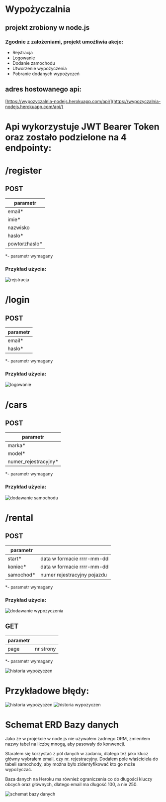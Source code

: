# Wypożyczalnia

## projekt zrobiony w node.js

### Zgodnie z założeniami, projekt umożliwia akcje:
- Rejstracja
- Logowanie
- Dodanie zamochodu
- Utworzenie wypożyczenia
- Pobranie dodanych wypożyczeń

## adres hostowanego api:
[https://wypozyczalnia-nodejs.herokuapp.com/api/](https://wypozyczalnia-nodejs.herokuapp.com/api/)


# Api wykorzystuje JWT Bearer Token oraz zostało podzielone na 4 endpointy:

# /register
## POST

| parametr     |
|--------------|
| email*       |
| imie*        |
| nazwisko     |
| haslo*       |
| powtorzhaslo* |

*-  parametr wymagany

### Przykład użycia:
![rejstracja](./screenshots/Rejestracja.PNG)

# /login
## POST

| parametr     |
|--------------|
|email*|
| haslo*|

*-  parametr wymagany

### Przykład użycia:
![logowanie](./screenshots/Logowanie.PNG)


# /cars
## POST

| parametr     | 
|--------------|
|marka*|
|model*|
|numer_rejestracyjny*|

*-  parametr wymagany

### Przykład użycia:
![dodawanie samochodu](./screenshots/samochod_dodawanie.PNG)

# /rental

## POST
| parametr     ||
|--------------|--|
|start*|data w formacie rrrr-mm-dd|
|koniec*|data w formacie rrrr-mm-dd|
|samochod*| numer rejestracyjny pojazdu|

*-  parametr wymagany

### Przykład użycia:
![dodawanie wypozyczenia](./screenshots/wypozyczenie_dodawanie.PNG)

## GET
|parametr||
|--|-|
|page|nr strony|

*-  parametr wymagany

![historia wypozyczen](./screenshots/wypozyczenie_historia.PNG)

# Przykładowe błędy:

![historia wypozyczen](./screenshots/dodawanie_blad.PNG)
![historia wypozyczen](./screenshots/dodawanie_blad2.PNG)

# Schemat ERD Bazy danych

Jako że w projekcie w node.js nie używałem żadnego ORM, zmieniłem nazwy tabel na liczbę mnogą, aby pasowały do konwencji.

Starałem się korzystać z pól danych w zadaniu, dlatego też jako klucz główny wybrałem email, czy nr. rejestracyjny. Dodałem pole właściciela do tabeli samochody, aby można było zidentyfikować kto go może wypożyczać.

Baza danych na Heroku ma również ograniczenia co do długości kluczy obcych oraz głównych, dlatego email ma długość 100, a nie 250.

![schemat bazy danych](./screenshots/erd.PNG)